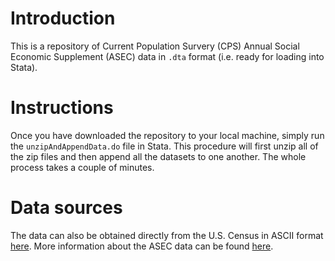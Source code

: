 # Introduction
This is a repository of Current Population Survery (CPS) Annual Social Economic Supplement (ASEC) data in `.dta` format (i.e. ready for loading into Stata).

# Instructions
Once you have downloaded the repository to your local machine, simply run the `unzipAndAppendData.do` file in Stata. This procedure will first unzip all of the zip files and then append all the datasets to one another. The whole process takes a couple of minutes.

# Data sources
The data can also be obtained directly from the U.S. Census in ASCII format [here](https://www.census.gov/data/datasets/time-series/demo/cps/cps-asec.html). More information about the ASEC data can be found [here](https://www.census.gov/programs-surveys/saipe/guidance/model-input-data/cpsasec.html).
